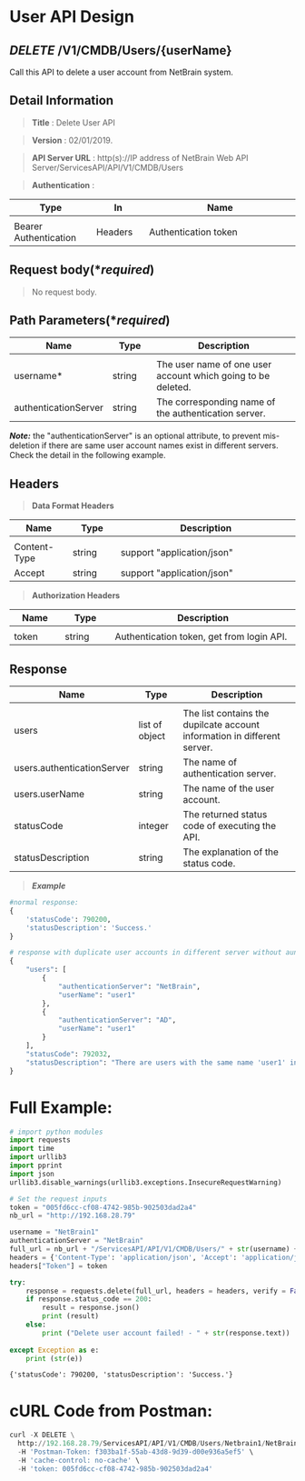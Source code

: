 
# User API Design

## ***DELETE*** /V1/CMDB/Users/{userName}
Call this API to delete a user account from NetBrain system.

## Detail Information

> **Title** : Delete User API<br>

> **Version** : 02/01/2019.

> **API Server URL** : http(s)://IP address of NetBrain Web API Server/ServicesAPI/API/V1/CMDB/Users

> **Authentication** : 

|**Type**|**In**|**Name**|
|------|------|------|
|<img width=100/>|<img width=100/>|<img width=500/>|
|Bearer Authentication| Headers | Authentication token | 

## Request body(****required***)

> No request body.

## Path Parameters(****required***)

|**Name**|**Type**|**Description**|
|------|------|------|
|<img width=100/>|<img width=100/>|<img width=500/>|
|username* | string  | The user name of one user account which going to be deleted. |
|authenticationServer | string | The corresponding name of the authentication server. |
***Note:*** the "authenticationServer" is an optional attribute, to prevent mis-deletion if there are same user account names exist in different servers. Check the detail in the following example.

## Headers

> **Data Format Headers**

|**Name**|**Type**|**Description**|
|------|------|------|
|<img width=100/>|<img width=100/>|<img width=500/>|
| Content-Type | string  | support "application/json" |
| Accept | string  | support "application/json" |

> **Authorization Headers**

|**Name**|**Type**|**Description**|
|------|------|------|
|<img width=100/>|<img width=100/>|<img width=500/>|
| token | string  | Authentication token, get from login API. |

## Response

|**Name**|**Type**|**Description**|
|------|------|------|
|<img width=100/>|<img width=100/>|<img width=500/>|
|users|list of object| The list contains the dupilcate account information in different server.|
|users.authenticationServer|string|The name of authentication server.|
|users.userName|string|The name of the user account.|
|statusCode| integer | The returned status code of executing the API.  |
|statusDescription| string | The explanation of the status code.  |

> ***Example***


```python
#normal response:
{
    'statusCode': 790200,
    'statusDescription': 'Success.'
}

# response with duplicate user accounts in different server without aunthentication server provided in input.
{
    "users": [
        {
            "authenticationServer": "NetBrain",
            "userName": "user1"
        },
        {
            "authenticationServer": "AD",
            "userName": "user1"
        }
    ],
    "statusCode": 792032,
    "statusDescription": "There are users with the same name 'user1' in the system,You need to specify the authentication server."
}
```

# Full Example:


```python
# import python modules 
import requests
import time
import urllib3
import pprint
import json
urllib3.disable_warnings(urllib3.exceptions.InsecureRequestWarning)

# Set the request inputs
token = "005fd6cc-cf08-4742-985b-902503dad2a4"
nb_url = "http://192.168.28.79"

username = "NetBrain1"
authenticationServer = "NetBrain"
full_url = nb_url + "/ServicesAPI/API/V1/CMDB/Users/" + str(username) + "/" + str(authenticationServer)
headers = {'Content-Type': 'application/json', 'Accept': 'application/json'}
headers["Token"] = token

try:
    response = requests.delete(full_url, headers = headers, verify = False)
    if response.status_code == 200:
        result = response.json()
        print (result)
    else:
        print ("Delete user account failed! - " + str(response.text))
    
except Exception as e:
    print (str(e)) 
```

    {'statusCode': 790200, 'statusDescription': 'Success.'}
    

# cURL Code from Postman:


```python
curl -X DELETE \
  http://192.168.28.79/ServicesAPI/API/V1/CMDB/Users/Netbrain1/NetBrain \
  -H 'Postman-Token: f303ba1f-55ab-43d8-9d39-d00e936a5ef5' \
  -H 'cache-control: no-cache' \
  -H 'token: 005fd6cc-cf08-4742-985b-902503dad2a4'
```
